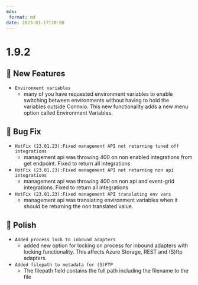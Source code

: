 ```yaml
---
mdx:
 format: md
date: 2023-01-17T20:00
---
```


# 1.9.2

<!-- truncate -->

## :rocket: New Features

- `Environment variables`
  - many of you have requested environment variables to enable switching between environments without having to hold the variables outside Connxio. This new functionality adds a new menu option called Environment Variables.

## :bug: Bug Fix

- `HotFix (23.01.23):Fixed management API not returning tuned off integrations`
  - management api was throwing 400 on non enabled integrations from get endpoint. Fixed to return all integrations
- `HotFix (23.01.23):Fixed management API not returning non api integrations`
  - management api was throwing 400 on non api and event-grid integrations. Fixed to return all integrations
- `HotFix (23.01.23):Fixed management API translating env vars`
  - management api was translating environment variables when it should be returning the non translated value.

## :nail_care: Polish

- `Added process lock to inbound adapters`
  - added new option for locking on process for inbound adapters with locking functionality. This affects Azure Storage, REST and (S)ftp adapters.
- `Added filepath to metadata for (S)FTP`
  - The filepath field contains the full path including the filename to the file